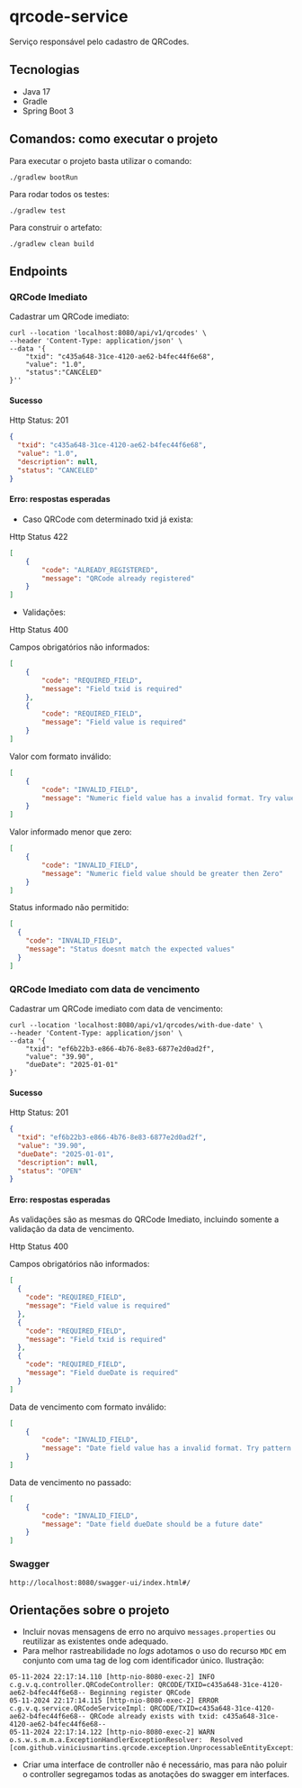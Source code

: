 # qrcode-service

Serviço responsável pelo cadastro de QRCodes.

## Tecnologias

- Java 17
- Gradle
- Spring Boot 3

## Comandos: como executar o projeto

Para executar o projeto basta utilizar o comando:
```shell
./gradlew bootRun
```

Para rodar todos os testes:
```shell
./gradlew test
```

Para construir o artefato:
```shell
./gradlew clean build
```

## Endpoints

### QRCode Imediato

Cadastrar um QRCode imediato:
```shell
curl --location 'localhost:8080/api/v1/qrcodes' \
--header 'Content-Type: application/json' \
--data '{
    "txid": "c435a648-31ce-4120-ae62-b4fec44f6e68",
    "value": "1.0",
    "status":"CANCELED"
}''
```

#### Sucesso

Http Status: 201

```json
{
  "txid": "c435a648-31ce-4120-ae62-b4fec44f6e68",
  "value": "1.0",
  "description": null,
  "status": "CANCELED"
}
```

#### Erro: respostas esperadas


- Caso QRCode com determinado txid já exista:

Http Status 422

```json
[
    {
        "code": "ALREADY_REGISTERED",
        "message": "QRCode already registered"
    }
]
```

- Validações:

Http Status 400

Campos obrigatórios não informados:
```json
[
    {
        "code": "REQUIRED_FIELD",
        "message": "Field txid is required"
    },
    {
        "code": "REQUIRED_FIELD",
        "message": "Field value is required"
    }
]
```

Valor com formato inválido:
```json
[
    {
        "code": "INVALID_FIELD",
        "message": "Numeric field value has a invalid format. Try value like 123.45"
    }
]
```

Valor informado menor que zero:
```json
[
    {
        "code": "INVALID_FIELD",
        "message": "Numeric field value should be greater then Zero"
    }
]
```

Status informado não permitido:
```json
[
  {
    "code": "INVALID_FIELD",
    "message": "Status doesnt match the expected values"
  }
]
```

### QRCode Imediato com data de vencimento

Cadastrar um QRCode imediato com data de vencimento:
```shell
curl --location 'localhost:8080/api/v1/qrcodes/with-due-date' \
--header 'Content-Type: application/json' \
--data '{
    "txid": "ef6b22b3-e866-4b76-8e83-6877e2d0ad2f",
    "value": "39.90",
    "dueDate": "2025-01-01"
}'
```

#### Sucesso

Http Status: 201

```json
{
  "txid": "ef6b22b3-e866-4b76-8e83-6877e2d0ad2f",
  "value": "39.90",
  "dueDate": "2025-01-01",
  "description": null,
  "status": "OPEN"
}
```

#### Erro: respostas esperadas

As validações são as mesmas do QRCode Imediato,
incluindo somente a validação da data de vencimento.

Http Status 400

Campos obrigatórios não informados:
```json
[
  {
    "code": "REQUIRED_FIELD",
    "message": "Field value is required"
  },
  {
    "code": "REQUIRED_FIELD",
    "message": "Field txid is required"
  },
  {
    "code": "REQUIRED_FIELD",
    "message": "Field dueDate is required"
  }
]
```

Data de vencimento com formato inválido:
```json
[
    {
        "code": "INVALID_FIELD",
        "message": "Date field value has a invalid format. Try pattern yyyy-MM-dd"
    }
]
```

Data de vencimento no passado:
```json
[
    {
        "code": "INVALID_FIELD",
        "message": "Date field dueDate should be a future date"
    }
]
```

### Swagger

```
http://localhost:8080/swagger-ui/index.html#/
```

## Orientações sobre o projeto

- Incluir novas mensagens de erro no arquivo `messages.properties` ou reutilizar as existentes onde adequado.
- Para melhor rastreabilidade no *logs* adotamos o uso do recurso `MDC` em conjunto com uma tag de log com identificador único.
Ilustração:
```
05-11-2024 22:17:14.110 [http-nio-8080-exec-2] INFO  c.g.v.q.controller.QRCodeController: QRCODE/TXID=c435a648-31ce-4120-ae62-b4fec44f6e68-- Beginning register QRCode 
05-11-2024 22:17:14.115 [http-nio-8080-exec-2] ERROR c.g.v.q.service.QRCodeServiceImpl: QRCODE/TXID=c435a648-31ce-4120-ae62-b4fec44f6e68-- QRCode already exists with txid: c435a648-31ce-4120-ae62-b4fec44f6e68-- 
05-11-2024 22:17:14.122 [http-nio-8080-exec-2] WARN  o.s.w.s.m.m.a.ExceptionHandlerExceptionResolver:  Resolved [com.github.viniciusmartins.qrcode.exception.UnprocessableEntityException] 
```
- Criar uma interface de controller não é necessário, mas para não poluir o controller segregamos todas as anotações do swagger
em interfaces.
